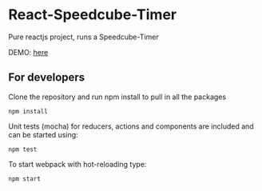 # React-Speedcube-Timer
Pure reactjs project, runs a Speedcube-Timer

DEMO: [here](https://sepro.github.com/React-Speedcube-Timer)

## For developers
Clone the repository and run npm install to pull in all the packages

    npm install
    
Unit tests (mocha) for reducers, actions and components are included and
can be started using:

    npm test
    
To start webpack with hot-reloading type:

    npm start